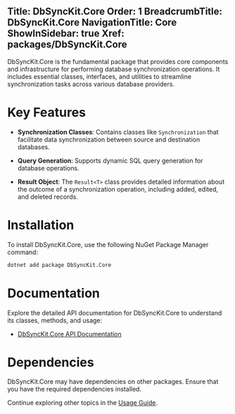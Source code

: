 ﻿﻿Title: DbSyncKit.Core
Order: 1
BreadcrumbTitle: DbSyncKit.Core
NavigationTitle: Core
ShowInSidebar: true
Xref: packages/DbSyncKit.Core
---

DbSyncKit.Core is the fundamental package that provides core components and infrastructure for performing database synchronization operations. It includes essential classes, interfaces, and utilities to streamline synchronization tasks across various database providers.

# Key Features

- **Synchronization Classes**: Contains classes like `Synchronization` that facilitate data synchronization between source and destination databases.

- **Query Generation**: Supports dynamic SQL query generation for database operations.

- **Result Object**: The `Result<T>` class provides detailed information about the outcome of a synchronization operation, including added, edited, and deleted records.

# Installation

To install DbSyncKit.Core, use the following NuGet Package Manager command:

```bash
dotnet add package DbSyncKit.Core
```

# Documentation

Explore the detailed API documentation for DbSyncKit.Core to understand its classes, methods, and usage:

- [DbSyncKit.Core API Documentation](xref:api-DbSyncKit.Core)

# Dependencies

DbSyncKit.Core may have dependencies on other packages. Ensure that you have the required dependencies installed.

Continue exploring other topics in the [Usage Guide](xref:usage).